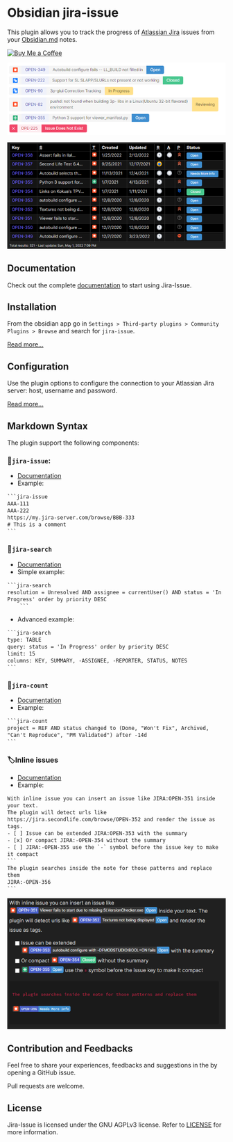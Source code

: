 # Obsidian jira-issue

This plugin allows you to track the progress of [Atlassian Jira](https://www.atlassian.com/software/jira) issues from your [Obsidian.md](https://obsidian.md/) notes.

<a href='https://ko-fi.com/marc0l92' target='_blank'><img height='35' style='border:0px;height:46px;' src='https://az743702.vo.msecnd.net/cdn/kofi3.png' border='0' alt='Buy Me a Coffee'></a>

![issues](./assets/issues.png)

![searchResults](./assets/searchResults2.png)

## Documentation
Check out the complete [documentation](https://marc0l92.github.io/obsidian-jira-issue) to start using Jira-Issue.

## Installation
From the obsidian app go in `Settings > Third-party plugins > Community Plugins > Browse` and search for `jira-issue`.

[Read more...](https://marc0l92.github.io/obsidian-jira-issue/docs/get-started/installation)

## Configuration

Use the plugin options to configure the connection to your Atlassian Jira server: host, username and password.

[Read more...](https://marc0l92.github.io/obsidian-jira-issue/docs/get-started/basic-authentication)

## Markdown Syntax

The plugin support the following components:

### 📃`jira-issue`:
- [Documentation](https://marc0l92.github.io/obsidian-jira-issue/docs/components/jira-issue)
- Example:
````
```jira-issue
AAA-111
AAA-222
https://my.jira-server.com/browse/BBB-333
# This is a comment
```
````

### 🔎`jira-search`
- [Documentation](https://marc0l92.github.io/obsidian-jira-issue/docs/components/jira-search)
- Simple example:
````
```jira-search
resolution = Unresolved AND assignee = currentUser() AND status = 'In Progress' order by priority DESC
    ```
````
- Advanced example:
````
```jira-search
type: TABLE
query: status = 'In Progress' order by priority DESC
limit: 15
columns: KEY, SUMMARY, -ASSIGNEE, -REPORTER, STATUS, NOTES
```
````

### 🔢`jira-count`
- [Documentation](https://marc0l92.github.io/obsidian-jira-issue/docs/components/jira-count)
- Example:
````
```jira-count
project = REF AND status changed to (Done, "Won't Fix", Archived, "Can't Reproduce", "PM Validated") after -14d
```
````

### 🏷️Inline issues
- [Documentation](https://marc0l92.github.io/obsidian-jira-issue/docs/components/inline-issue)
- Example:
````
With inline issue you can insert an issue like JIRA:OPEN-351 inside your text.
The plugin will detect urls like https://jira.secondlife.com/browse/OPEN-352 and render the issue as tags.
- [ ] Issue can be extended JIRA:OPEN-353 with the summary
- [x] Or compact JIRA:-OPEN-354 without the summary
- [ ] JIRA:-OPEN-355 use the `-` symbol before the issue key to make it compact
```
The plugin searches inside the note for those patterns and replace them
JIRA:-OPEN-356
```
````
![Inline issues](./assets/inlineIssues.png)

## Contribution and Feedbacks

Feel free to share your experiences, feedbacks and suggestions in the by opening a GitHub issue.

Pull requests are welcome.

## License

Jira-Issue is licensed under the GNU AGPLv3 license. Refer to [LICENSE](https://github.com/marc0l92/obsidian-jira-issue/blob/master/LICENSE) for more information.
